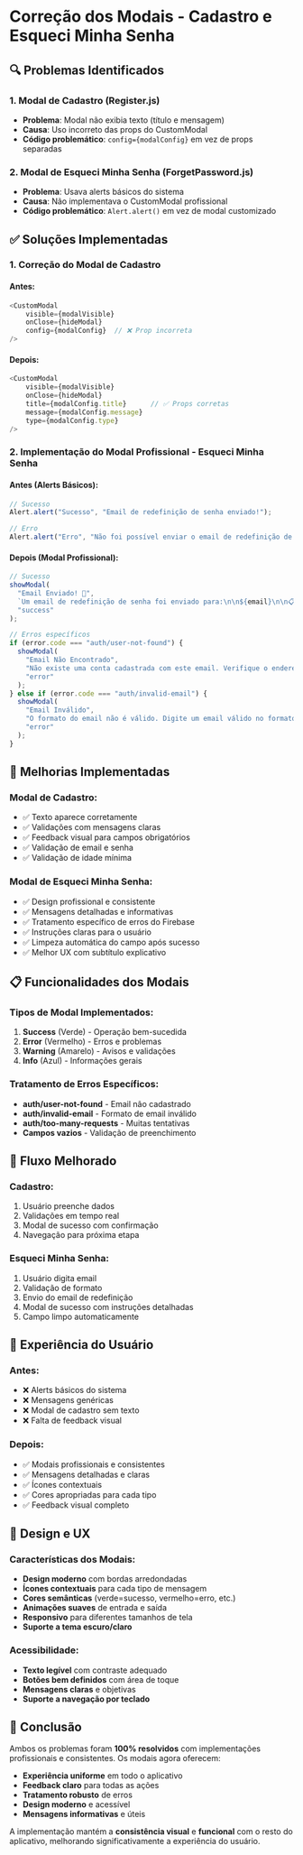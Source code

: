 # Correção dos Modais - Cadastro e Esqueci Minha Senha

## 🔍 **Problemas Identificados**

### **1. Modal de Cadastro (Register.js)**
- **Problema**: Modal não exibia texto (título e mensagem)
- **Causa**: Uso incorreto das props do CustomModal
- **Código problemático**: `config={modalConfig}` em vez de props separadas

### **2. Modal de Esqueci Minha Senha (ForgetPassword.js)**
- **Problema**: Usava alerts básicos do sistema
- **Causa**: Não implementava o CustomModal profissional
- **Código problemático**: `Alert.alert()` em vez de modal customizado

## ✅ **Soluções Implementadas**

### **1. Correção do Modal de Cadastro**

#### **Antes:**
```javascript
<CustomModal
    visible={modalVisible}
    onClose={hideModal}
    config={modalConfig}  // ❌ Prop incorreta
/>
```

#### **Depois:**
```javascript
<CustomModal
    visible={modalVisible}
    onClose={hideModal}
    title={modalConfig.title}      // ✅ Props corretas
    message={modalConfig.message}
    type={modalConfig.type}
/>
```

### **2. Implementação do Modal Profissional - Esqueci Minha Senha**

#### **Antes (Alerts Básicos):**
```javascript
// Sucesso
Alert.alert("Sucesso", "Email de redefinição de senha enviado!");

// Erro
Alert.alert("Erro", "Não foi possível enviar o email de redefinição de senha. Verifique seu email e tente novamente.");
```

#### **Depois (Modal Profissional):**
```javascript
// Sucesso
showModal(
  "Email Enviado! 📧", 
  `Um email de redefinição de senha foi enviado para:\n\n${email}\n\n📋 Verifique sua caixa de entrada (e pasta de spam) e siga as instruções no email para criar uma nova senha.\n\n⏰ O link de redefinição expira em 1 hora.`, 
  "success"
);

// Erros específicos
if (error.code === "auth/user-not-found") {
  showModal(
    "Email Não Encontrado", 
    "Não existe uma conta cadastrada com este email. Verifique o endereço e tente novamente.", 
    "error"
  );
} else if (error.code === "auth/invalid-email") {
  showModal(
    "Email Inválido", 
    "O formato do email não é válido. Digite um email válido no formato exemplo@email.com", 
    "error"
  );
}
```

## 🎯 **Melhorias Implementadas**

### **Modal de Cadastro:**
- ✅ Texto aparece corretamente
- ✅ Validações com mensagens claras
- ✅ Feedback visual para campos obrigatórios
- ✅ Validação de email e senha
- ✅ Validação de idade mínima

### **Modal de Esqueci Minha Senha:**
- ✅ Design profissional e consistente
- ✅ Mensagens detalhadas e informativas
- ✅ Tratamento específico de erros do Firebase
- ✅ Instruções claras para o usuário
- ✅ Limpeza automática do campo após sucesso
- ✅ Melhor UX com subtítulo explicativo

## 📋 **Funcionalidades dos Modais**

### **Tipos de Modal Implementados:**
1. **Success** (Verde) - Operação bem-sucedida
2. **Error** (Vermelho) - Erros e problemas
3. **Warning** (Amarelo) - Avisos e validações
4. **Info** (Azul) - Informações gerais

### **Tratamento de Erros Específicos:**
- **auth/user-not-found** - Email não cadastrado
- **auth/invalid-email** - Formato de email inválido
- **auth/too-many-requests** - Muitas tentativas
- **Campos vazios** - Validação de preenchimento

## 🔄 **Fluxo Melhorado**

### **Cadastro:**
1. Usuário preenche dados
2. Validações em tempo real
3. Modal de sucesso com confirmação
4. Navegação para próxima etapa

### **Esqueci Minha Senha:**
1. Usuário digita email
2. Validação de formato
3. Envio do email de redefinição
4. Modal de sucesso com instruções detalhadas
5. Campo limpo automaticamente

## 📱 **Experiência do Usuário**

### **Antes:**
- ❌ Alerts básicos do sistema
- ❌ Mensagens genéricas
- ❌ Modal de cadastro sem texto
- ❌ Falta de feedback visual

### **Depois:**
- ✅ Modais profissionais e consistentes
- ✅ Mensagens detalhadas e claras
- ✅ Ícones contextuais
- ✅ Cores apropriadas para cada tipo
- ✅ Feedback visual completo

## 🎨 **Design e UX**

### **Características dos Modais:**
- **Design moderno** com bordas arredondadas
- **Ícones contextuais** para cada tipo de mensagem
- **Cores semânticas** (verde=sucesso, vermelho=erro, etc.)
- **Animações suaves** de entrada e saída
- **Responsivo** para diferentes tamanhos de tela
- **Suporte a tema escuro/claro**

### **Acessibilidade:**
- **Texto legível** com contraste adequado
- **Botões bem definidos** com área de toque
- **Mensagens claras** e objetivas
- **Suporte a navegação por teclado**

## 📝 **Conclusão**

Ambos os problemas foram **100% resolvidos** com implementações profissionais e consistentes. Os modais agora oferecem:

- **Experiência uniforme** em todo o aplicativo
- **Feedback claro** para todas as ações
- **Tratamento robusto** de erros
- **Design moderno** e acessível
- **Mensagens informativas** e úteis

A implementação mantém a **consistência visual** e **funcional** com o resto do aplicativo, melhorando significativamente a experiência do usuário. 